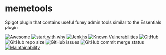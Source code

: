 # memetools
Spigot plugin that contains useful funny admin tools similar to the Essentials plugin

[![Awesome](https://awesome.re/badge.svg)](https://michaelpeterswa.com) [![start with why](https://img.shields.io/badge/start%20with-why%3F-brightgreen.svg?style=flat)](http://www.ted.com/talks/simon_sinek_how_great_leaders_inspire_action)
[![Jenkins](https://img.shields.io/jenkins/build/https/ci.northw.st/job/MemeTools.svg?color=green)](https://ci.northw.st/job/FarmingHelper) [![Known Vulnerabilities](https://snyk.io/test/github/michaelpeterswa/memetools/badge.svg)](https://snyk.io/test/github/michaelpeterswa/FarmingHelper)  ![GitHub](https://img.shields.io/github/license/mashape/apistatus.svg) ![GitHub repo size](https://img.shields.io/github/repo-size/michaelpeterswa/memetools.svg)
![GitHub issues](https://img.shields.io/github/issues/michaelpeterswa/memetools.svg)
![GitHub commit merge status](https://img.shields.io/github/commit-status/michaelpeterswa/memetools/master/master.svg)
[![Maintainability](https://api.codeclimate.com/v1/badges/24f5d182a933f6e6a669/maintainability)](https://codeclimate.com/github/michaelpeterswa/memetools/maintainability)
